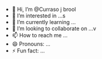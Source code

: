 - 👋 Hi, I’m @Curraso j brool
- 👀 I’m interested in ...s
- 🌱 I’m currently learning ...
- 💞️ I’m looking to collaborate on ...v
- 📫 How to reach me ...
- 😄 Pronouns: ...
- ⚡ Fun fact: ...

<!---
Curraso/Curraso is a ✨ special ✨ repository because its `README.md` (this file) appears on your GitHub profile.
You can click the Preview link to take a look at your changes.
--->
